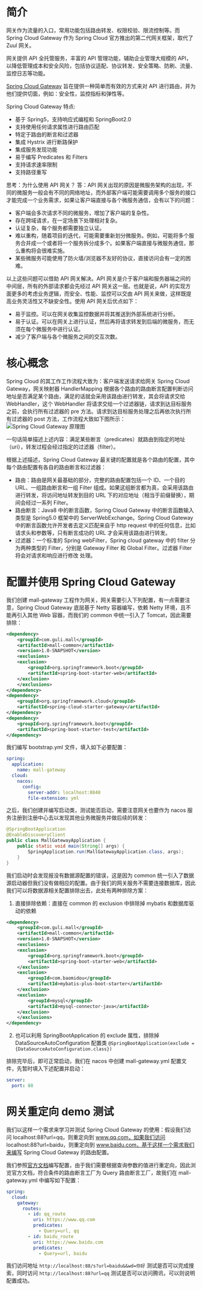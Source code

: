 

# 简介

网关作为流量的入口，常用功能包括路由转发、权限校验、限流控制等。而 Spring Cloud Gateway 作为 Spring Cloud 官方推出的第二代网关框架，取代了 Zuul 网关。

网关提供 API 全托管服务，丰富的 API 管理功能，辅助企业管理大规模的 API，以降低管理成本和安全风险，包括协议适配、协议转发、安全策略、防刷、流量、监控日志等功能。

[Spring Cloud Gateway](https://spring.io/projects/spring-cloud-gateway) 旨在提供一种简单而有效的方式来对 API 进行路由，并为他们提供切面，例如：安全性，监控指标和弹性等。


Spring Cloud Gateway 特点:
- 基于 Spring5，支持响应式编程和 SpringBoot2.0
- 支持使用任何请求属性进行路由匹配
- 特定于路由的断言和过滤器
- 集成 Hystrix 进行断路保护
- 集成服务发现功能
- 易于编写 Predicates 和 Filters
- 支持请求速率限制
- 支持路径重写


思考：为什么使用 API 网关？ 答：API 网关出现的原因是微服务架构的出现，不同的微服务一般会有不同的网络地址，而外部客户端可能需要调用多个服务的接口才能完成一个业务需求，如果让客户端直接与各个微服务通信，会有以下的问题：
- 客户端会多次请求不同的微服务，增加了客户端的复杂性。
- 存在跨域请求，在一定场景下处理相对复杂。
- 认证复杂，每个服务都需要独立认证。
- 难以重构，随着项目的迭代，可能需要重新划分微服务。例如，可能将多个服务合并成一个或者将一个服务拆分成多个。如果客户端直接与微服务通信，那么重构将会很难实施。
- 某些微服务可能使用了防火墙/浏览器不友好的协议，直接访问会有一定的困难。

以上这些问题可以借助 API 网关解决。API 网关是介于客户端和服务器端之间的中间层，所有的外部请求都会先经过 API 网关这一层。也就是说，API 的实现方面更多的考虑业务逻辑，而安全、性能、监控可以交由 API 网关来做，这样既提高业务灵活性又不缺安全性。使用 API 网关后优点如下：
- 易于监控。可以在网关收集监控数据并将其推送到外部系统进行分析。
- 易于认证。可以在网关上进行认证，然后再将请求转发到后端的微服务，而无须在每个微服务中进行认证。
- 减少了客户端与各个微服务之间的交互次数。

# 核心概念

Spring Cloud 的其工作工作流程大致为：客户端发送请求给网关 Spring Cloud Gateway，网关映射器 HandlerMapping 根据各个路由的路由断言配置判断访问地址是否满足某个路由，满足的话就会采用该路由进行转发，其会将请求交给 WebHandler，这个 WebHandler 将请求交给一个过滤器链，请求到达目标服务之前，会执行所有过滤器的 pre 方法。请求到达目标服务处理之后再依次执行所有过滤器的 post 方法，工作流程大致如下图所示：
![Spring Cloud Gateway 原理图](https://raw.githubusercontent.com/h428/img/master/note/00000225.jpg)

一句话简单描述上述内容：满足某些断言（predicates）就路由到指定的地址（uri），转发过程会经过指定的过滤器（filter）。


根据上述描述，Spring Cloud Gateway 最关键的配置就是各个路由的配置，其中每个路由配置有各自的路由断言和过滤器：
- 路由：路由是网关最基础的部分，完整的路由配置包括一个 ID、一个目的 URL、一组路由断言和一组 Filter 组成。如果这组断言都为真，会采用该路由进行转发，将访问地址转发到目的 URL 下的对应地址（相当于前缀替换），期间会经过一系列 Filter。
- 路由断言：Java8 中的断言函数，Spring Cloud Gateway 中的断言函数输入类型是 Spring5.0 框架中的 ServerWebExchange。Spring Cloud Gateway 中的断言函数允许开发者去定义匹配来自于 http request 中的任何信息，比如请求头和参数等，只有断言成功的 URL 才会采用该路由进行转发。
- 过滤器：一个标准的 Spring webFilter，Spring cloud gateway 中的 filter 分为两种类型的
Filter，分别是 Gateway Filter 和 Global Filter。过滤器 Filter 将会对请求和响应进行修改
处理。


# 配置并使用 Spring Cloud Gateway

我们创建 mall-gateway 工程作为网关，网关需要引入下列配置，有一点需要注意，Spring Cloud Gateway 底层基于 Netty 容器编写，依赖 Netty 环境，且不能再引入其他 Web 容器，而我们的 common 中统一引入了 Tomcat，因此需要排除：
```xml
<dependency>
    <groupId>com.guli.mall</groupId>
    <artifactId>mall-common</artifactId>
    <version>1.0-SNAPSHOT</version>
    <exclusions>
    <exclusion>
        <groupId>org.springframework.boot</groupId>
        <artifactId>spring-boot-starter-web</artifactId>
    </exclusion>
    </exclusions>
</dependency>
<dependency>
    <groupId>org.springframework.cloud</groupId>
    <artifactId>spring-cloud-starter-gateway</artifactId>
</dependency>
<dependency>
    <groupId>org.springframework.boot</groupId>
    <artifactId>spring-boot-starter-test</artifactId>
</dependency>
```

我们编写 bootstrap.yml 文件，填入如下必要配置：
```yml
spring:
  application:
    name: mall-gateway
  cloud:
    nacos:
      config:
        server-addr: localhost:8848
        file-extension: yml
```

之后，我们创建并编写启动类，测试能否启动，需要注意网关也要作为 nacos 服务注册到注册中心去以发现其他业务微服务并做后续的转发：
```java
@SpringBootApplication
@EnableDiscoveryClient
public class MallGatewayApplication {
    public static void main(String[] args) {
        SpringApplication.run(MallGatewayApplication.class, args);
    }
}
```

我们启动时会发现报没有数据源配置的错误，这是因为 common 统一引入了数据源启动器但我们没有做相应的配置。由于我们的网关服务不需要连接数据库，因此我们可以将数据源相关配置排除出去，此处有两种排除方案：
1. 直接排除依赖：直接在 common 的 exclusion 中排除掉 mybatis 和数据库驱动的依赖
```xml
<dependency>
    <groupId>com.guli.mall</groupId>
    <artifactId>mall-common</artifactId>
    <version>1.0-SNAPSHOT</version>
    <exclusions>
    <exclusion>
        <groupId>org.springframework.boot</groupId>
        <artifactId>spring-boot-starter-web</artifactId>
    </exclusion>
    <exclusion>
        <groupId>com.baomidou</groupId>
        <artifactId>mybatis-plus-boot-starter</artifactId>
    </exclusion>
    <exclusion>
        <groupId>mysql</groupId>
        <artifactId>mysql-connector-java</artifactId>
    </exclusion>
    </exclusions>
</dependency>
```
2. 也可以利用 SpringBootApplication 的 exclude 属性，排除掉 DataSourceAutoConfiguration 配置类 `@SpringBootApplication(exclude = {DataSourceAutoConfiguration.class})`

排除完毕后，即可正常启动，我们在 nacos 中创建 mall-gateway.yml 配置文件，先暂时填入下述配置并启动：
```yml
server:
  port: 88
```

# 网关重定向 demo 测试

我们以这样一个需求来学习并测试 Spring Cloud Gateway 的使用：假设我们访问 localhost:88?url=qq，则重定向到 www.qq.com，如果我们访问 localhost:88?url=baidu，则重定向到 www.baidu.com，基于这样一个需求我们来编写 Spring Cloud Gateway 的路由配置。

我们参照[官方文档](https://docs.spring.io/spring-cloud-gateway/docs/2.2.9.RELEASE/reference/html/)编写配置，由于我们需要根据查询参数的值进行重定向，因此浏览官方文档，符合条件的路由断言工厂为 Query 路由断言工厂，故我们在 mall-gateway.yml 中编写如下配置：
```yaml
spring:
  cloud:
    gateway:
      routes:
        - id: qq_route
          uri: https://www.qq.com
          predicates:
            - Query=url, qq
        - id: baidu_route
          uri: https://www.baidu.com
          predicates:
            - Query=url, baidu
```

我们访问地址 `http://localhost:88/s?url=baidu&&wd=你好` 测试是否可以完成搜索，同时访问 `http://localhost:88?url=qq` 测试是否可以访问腾讯，可以则说明配置成功。 